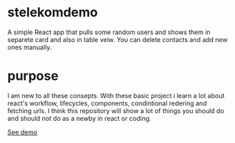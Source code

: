 # stelekomdemo
 A simple React app that pulls some random users and shows them in separete card and also in table veiw. You can delete contacts and add new ones manually.
 # purpose
 I am new to all these consepts. With these basic project i learn a lot about react's workflow, lifecycles, components, condintional redering and fetching urls. I think this repository will show a lot of things you should do and should not do as a newby in react or coding.
 
 [See demo](https://contactbasics.netlify.app/)
 
